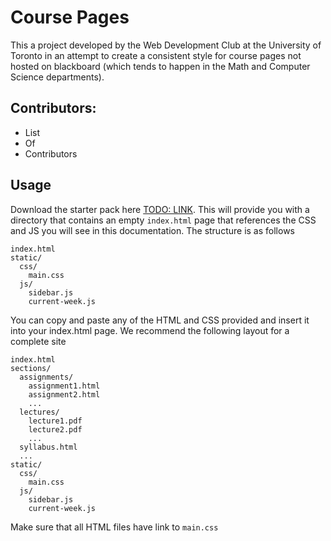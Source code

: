# Course Pages

This a project developed by the Web Development Club at the University of
Toronto in an attempt to create a consistent style for course pages not hosted
on blackboard (which tends to happen in the Math and Computer Science departments).

## Contributors:

  * List
  * Of
  * Contributors

## Usage

Download the starter pack here [TODO: LINK](#!). This will provide you with a directory that
contains an empty `index.html` page that references the CSS and JS you will see in this
documentation. The structure is as follows

```
index.html
static/
  css/
    main.css
  js/
    sidebar.js
    current-week.js
```

You can copy and paste any of the HTML and CSS provided and insert it into your
index.html page. We recommend the following layout for a complete site

```
index.html
sections/
  assignments/
    assignment1.html
    assignment2.html
    ...
  lectures/
    lecture1.pdf
    lecture2.pdf
    ...
  syllabus.html
  ...
static/
  css/
    main.css
  js/
    sidebar.js
    current-week.js
```

Make sure that all HTML files have link to `main.css`


